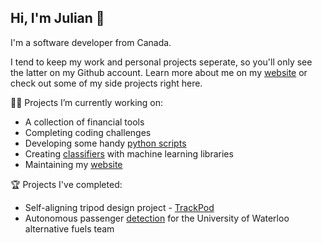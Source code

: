 ## Hi, I'm Julian 👋

I'm a software developer from Canada.

I tend to keep my work and personal projects seperate, so you'll only see the latter on my Github account. Learn more about me on my [website](https://www.jpettit.ca) or check out some of my side projects right here.

👨‍💻 Projects I’m currently working on:
- A collection of financial tools
- Completing coding challenges
- Developing some handy [python scripts](https://github.com/j-pettit/useful-scripts)
- Creating [classifiers](https://github.com/j-pettit/iris-classification) with machine learning libraries
- Maintaining my [website](https://github.com/j-pettit/j-pettit.github.io)

🏆 Projects I've completed:
- Self-aligning tripod design project - [TrackPod](https://github.com/TrackPod)
- Autonomous passenger [detection](https://github.com/j-pettit/UWAFT-passenger-detection) for the University of Waterloo alternative fuels team

<!--
🌱
-->
